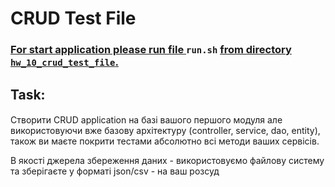 # CRUD Test File #
### <u> For start application please run file </u> `run.sh` <u>from directory `hw_10_crud_test_file`. </u> ###
## Task: ##
#### 
Створити CRUD application на базі вашого першого модуля але використовуючи вже базову архітектуру (controller, service, dao, entity),
також  ви маєте покрити тестами абсолютно всі методи ваших сервісів.

В якості джерела збереження даних - використовуємо файлову систему та зберігаєте у форматі json/csv - на ваш розсуд



####